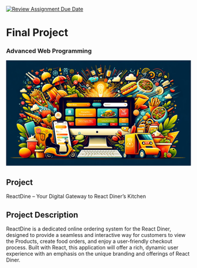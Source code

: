 [![Review Assignment Due Date](https://classroom.github.com/assets/deadline-readme-button-24ddc0f5d75046c5622901739e7c5dd533143b0c8e959d652212380cedb1ea36.svg)](https://classroom.github.com/a/x2BvhCig)
# Final Project

### Advanced Web Programming

![Alt text](image.png)

## Project

ReactDine – Your Digital Gateway to React Diner’s Kitchen

## Project Description

ReactDine is a dedicated online ordering system for the React Diner, designed to provide a seamless and interactive way for customers to view the Products, create food orders, and enjoy a user-friendly checkout process. Built with React, this application will offer a rich, dynamic user experience with an emphasis on the unique branding and offerings of React Diner.

